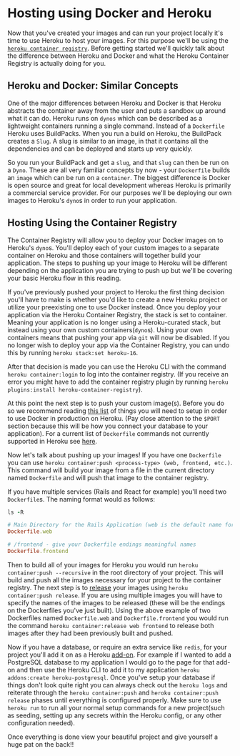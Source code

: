 # Hosting using Docker and Heroku

Now that you've created your images and can run your project locally it's time to use Heroku to host your images. For this purpose we'll be using the [`heroku container registry`][container]. Before getting started we'll quickly talk about the difference between Heroku and Docker and what the Heroku Container Registry is actually doing for you.


## Heroku and Docker: Similar Concepts

One of the major differences between Heroku and Docker is that Heroku abstracts the container away from the user and puts a sandbox up around what it can do. Heroku runs on `dynos` which can be described as a lightweight containers running a single command. Instead of a `Dockerfile` Heroku uses BuildPacks. When you run a build on Heroku, the BuildPack creates a `Slug`. A slug is similar to an image, in that it contains all the dependencies and can be deployed and starts up very quickly.

So you run your BuildPack and get a `slug`, and that `slug` can then be run on a `Dyno`. These are all very familiar concepts by now - your `Dockerfile` builds an `image` which can be run on a `container`. The biggest difference is Docker is open source and great for local development whereas Heroku is primarily a commercial service provider. For our purposes we'll be deploying our own images to Heroku's `dyno`s in order to run your application.

## Hosting Using the Container Registry

The Container Registry will allow you to deploy your Docker images on to Heroku's `dyno`s. You'll deploy each of your custom images to a separate container on Heroku and those containers will together build your application. The steps to pushing up your image to Heroku will be different depending on the application you are trying to push up but we'll be covering your basic Heroku flow in this reading.

If you've previously pushed your project to Heroku the first thing decision you'll have to make is whether you'd like to create a new Heroku project or utilize your preexisting one to use Docker instead. Once you deploy your application via the Heroku Container Registry, the stack is set to container. Meaning your application is no longer using a Heroku-curated stack, but instead using your own custom containers(`dyno`s). Using your own containers means that pushing your app via `git` will now be disabled. If you no longer wish to deploy your app via the Container Registry, you can undo this by running `heroku stack:set heroku-16`. 

After that decision is made you can use the Heroku CLI with the command `heroku container:login` to log into the container registry. (If you receive an error you might have to add the container registry plugin by running `heroku plugins:install heroku-container-registry`). 

At this point the next step is to push your custom image(s). Before you do so we recommend reading [this list][heroku-docker] of things you will need to setup in order to use Docker in production on Heroku. (Pay close attention to the `$PORT` section because this will be how you connect your database to your application). For a current list of `Dockerfile` commands not currently supported in Heroku see [here][dockerfile-heroku].

Now let's talk about pushing up your images! If you have one `Dockerfile` you can use `heroku container:push <process-type> (web, frontend, etc.)`. This command will build your image from a file in the current directory named `Dockerfile` and will push that image to the container registry. 

If you have multiple services (Rails and React for example) you'll need two `Dockerfile`s. The naming format would as follows:

```ruby
ls -R

# Main Directory for the Rails Application (web is the default name for the service receiving HTTP requests)
Dockerfile.web

# /frontend - give your Dockerfile endings meaningful names
Dockerfile.frontend
```

Then to build all of your images for Heroku you would run `heroku container:push --recursive` in the root directory of your project. This will build and push all the images necessary for your project to the container registry. The next step is to [release][release] your images using `heroku container:push release`. If you are using multiple images you will have to specify the names of the images to be released (these will be the endings on the Dockerfiles you've just built). Using the above example of two Dockerfiles named `Dockerfile.web` and `Dockerfile.frontend` you would run the command `heroku container:release web frontend` to release both images after they had been previously built and pushed.

Now if you have a database, or require an extra service like `redis`, for your project you'll add it on as a Heroku [add-on][addons]. For example if I wanted to add a PostgreSQL database to my application I would go to the page for that add-on and then use the Heroku CLI to add it to my application `heroku addons:create heroku-postgresql`. Once you've setup your database if things don't look quite right you can always check out the `heroku logs` and reiterate through the `heroku container:push` and `heroku container:push release` phases until everything is configured properly. Make sure to use `heroku run` to run all your normal setup commands for a new project(such as seeding, setting up any secrets within the Heroku config, or any other configuration needed).

Once everything is done view your beautiful project and give yourself a huge pat on the back!!

[container]: https://devcenter.heroku.com/articles/container-registry-and-runtime
[release]: https://devcenter.heroku.com/articles/release-phase
[heroku-docker]: https://devcenter.heroku.com/articles/container-registry-and-runtime#dockerfile-commands-and-runtime
[dockerfile-heroku]: https://devcenter.heroku.com/articles/container-registry-and-runtime#unsupported-dockerfile-commands
[addons]: https://elements.heroku.com/addons